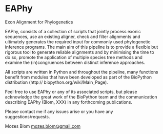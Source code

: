 # EAPhy
Exon Alignment for Phylogenetics

EAPhy, consists of a collection of scripts that jointly process exonic sequences, use an existing aligner, check and filter alignments and ultimately generates the required input for commonly used phylogenetic inference programs. The main aim of this pipeline is to provide a flexible but rigorous tool to generate reliable alignments and by minimising the time to do so, promote the application of multiple species tree methods and examine the (in)congruences between distinct inference approaches.

All scripts are written in Python and throughout the pipeline, many functions benefit from modules that have been developed as part of the BioPython distribution (http:// biopython.org/wiki/Main_Page).

Feel free to use EAPhy or any of its associated scripts, but please acknowledge the great work of the BioPython team and the communication describing EAPhy (Blom, XXX) in any forthcoming publications.

Please contact me if any issues arise or you have any suggestions/requests.

Mozes Blom
mozes.blom@gmail.com
